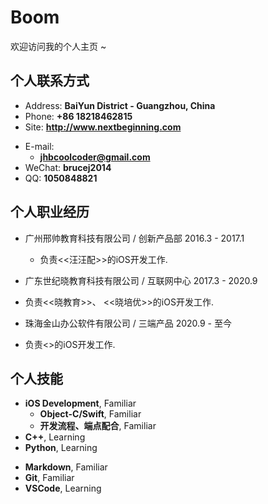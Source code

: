 # Boom

欢迎访问我的个人主页 ~

<!-- slide -->

## 个人联系方式

- Address: **BaiYun District - Guangzhou, China**
- Phone: **+86 18218462815**
- Site: **<http://www.nextbeginning.com>**

<!-- slide vertical=true -->

- E-mail:
  - **[jhbcoolcoder@gmail.com](mailto:jhbcoolcoder@gmail.com)**
- WeChat: **brucej2014**
- QQ: **1050848821**

<!-- slide -->

## 个人职业经历

<!-- slide vertical=true -->

- 广州邢帅教育科技有限公司 / 创新产品部 2016.3 - 2017.1
  - 负责<<汪汪配>>的iOS开发工作.

- 广东世纪晓教育科技有限公司 / 互联网中心 2017.3 - 2020.9
 - 负责<<晓教育>>、 <<晓培优>>的iOS开发工作.

- 珠海金山办公软件有限公司 / 三端产品 2020.9 - 至今
 - 负责<<WPS>>的iOS开发工作.

<!-- 我的一些项目成果 []()尝试  -->

<!-- slide -->

## 个人技能

<!-- slide vertical=true -->

- **iOS Development**, Familiar
  - **Object-C/Swift**, Familiar
  - **开发流程、端点配合**, Familiar
- **C++**, Learning
- **Python**, Learning

<!-- slide vertical=true -->

- **Markdown**, Familiar
- **Git**, Familiar
- **VSCode**, Learning

<!-- slide -->
<!-- 
## 我的一些领导力

TBD <To Be Discussed / Determined > 待讨论 -->
